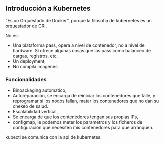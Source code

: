 ## Introducción a Kubernetes
"Es un Orquestado de Docker", porque la filosofía de kubernetes es un orquestador de CRI.<br>

No es:
+ Una plataforma pass, opera a nivel de contenedor, no a nivel de hardware. Si ofrece algunas cosas que las pass como balanceo de cargas, registros, etc.
+ Un deployment,
+ No compila imagenes.

### Funcionalidades

+ Binpackaging automatico, 
+ Autoreparación, se encarga de reiniciar los contenedores que falle, y reprogramar si los nodos fallan, matar los contenedores que no dan su chekeo de salud.
+ Escalabilidad vertical, 
+ Se encarga de que los contenedores tengan sus propias IPs,
+ configmap, le podemos meter los parametros y los ficheros de configuración que necesiten mis contenedores para que arranquen.

kubectl se comunica con la api de kubernetes.


